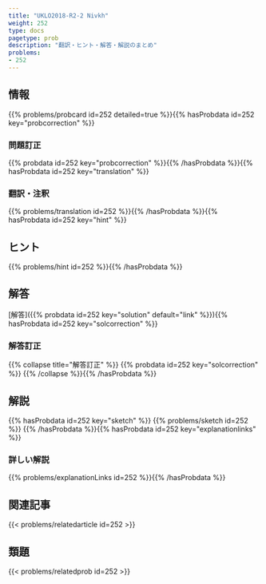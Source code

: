 ```yaml
---
title: "UKLO2018-R2-2 Nivkh"
weight: 252
type: docs
pagetype: prob
description: "翻訳・ヒント・解答・解説のまとめ"
problems: 
- 252
---
```


## 情報

{{% problems/probcard id=252 detailed=true %}}{{% hasProbdata id=252 key="probcorrection" %}}

### 問題訂正

{{% probdata id=252 key="probcorrection" %}}{{% /hasProbdata %}}{{% hasProbdata id=252 key="translation" %}}

### 翻訳・注釈

{{% problems/translation id=252 %}}{{% /hasProbdata %}}{{% hasProbdata id=252 key="hint" %}}

## ヒント

{{% problems/hint id=252 %}}{{% /hasProbdata %}}

## 解答

[解答]({{% probdata id=252 key="solution" default="link" %}}){{% hasProbdata id=252 key="solcorrection" %}}

### 解答訂正

{{% collapse title="解答訂正" %}}
{{% probdata id=252 key="solcorrection" %}}
{{% /collapse %}}{{% /hasProbdata %}}

## 解説

{{% hasProbdata id=252 key="sketch" %}}
{{% problems/sketch id=252 %}}
{{% /hasProbdata %}}{{% hasProbdata id=252 key="explanationlinks" %}}

### 詳しい解説

{{% problems/explanationLinks id=252 %}}{{% /hasProbdata %}}

## 関連記事

{{< problems/relatedarticle id=252 >}}

## 類題

{{< problems/relatedprob id=252 >}}
